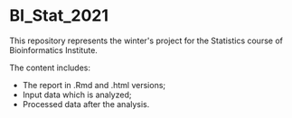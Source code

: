 # BI_Stat_2021

This repository represents the winter's project for the Statistics course of Bioinformatics Institute. 

The content includes:
  - The report in .Rmd and .html versions;
  - Input data which is analyzed;
  - Processed data after the analysis.

